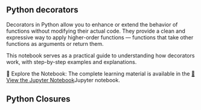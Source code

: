 ## Python decorators

Decorators in Python allow you to enhance or extend the behavior of functions without modifying their actual code. They provide a clean and expressive way to apply higher-order functions — functions that take other functions as arguments or return them.

This notebook serves as a practical guide to understanding how decorators work, with step-by-step examples and explanations.

📘 Explore the Notebook:
The complete learning material is available in the [📓 View the Jupyter Notebook](decorators.ipynb)Jupyter notebook.

## Python Closures

